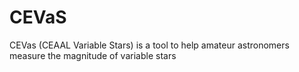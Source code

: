 # CEVaS

CEVas (CEAAL Variable Stars) is a tool to help amateur astronomers measure the magnitude of variable stars
